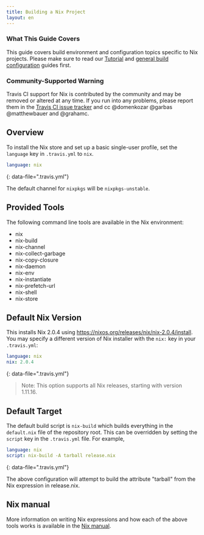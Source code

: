 ```yaml
---
title: Building a Nix Project
layout: en
---
```


### What This Guide Covers

This guide covers build environment and configuration topics specific to Nix projects. Please make sure to read our [Tutorial](/user/tutorial/) and [general build configuration](/user/customizing-the-build/) guides first.

### Community-Supported Warning

Travis CI support for Nix is contributed by the community and may be removed
or altered at any time. If you run into any problems, please report them in the
[Travis CI issue tracker](https://github.com/travis-ci/travis-ci/issues/new?labels=community:nix)
and cc @domenkozar @garbas @matthewbauer and @grahamc.

## Overview

To install the Nix store and set up a basic single-user profile, set the `language` key in `.travis.yml` to `nix`.

```yaml
language: nix
```

{: data-file=".travis.yml"}

The default channel for `nixpkgs` will be `nixpkgs-unstable`.

## Provided Tools

The following command line tools are available in the Nix environment:

- nix
- nix-build
- nix-channel
- nix-collect-garbage
- nix-copy-closure
- nix-daemon
- nix-env
- nix-instantiate
- nix-prefetch-url
- nix-shell
- nix-store

## Default Nix Version

This installs Nix 2.0.4 using <https://nixos.org/releases/nix/nix-2.0.4/install>. You may specify a different version of Nix installer with the `nix:` key in your `.travis.yml`:

```yaml
language: nix
nix: 2.0.4
```

{: data-file=".travis.yml"}

> Note: This option supports all Nix releases, starting with version 1.11.16.

## Default Target

The default build script is `nix-build` which builds everything in the `default.nix` file of the repository root. This can be overridden by setting the `script` key in the `.travis.yml` file. For example,

```yaml
language: nix
script: nix-build -A tarball release.nix
```

{: data-file=".travis.yml"}

The above configuration will attempt to build the attribute "tarball" from the Nix expression in release.nix.

## Nix manual

More information on writing Nix expressions and how each of the above tools works is available in the [Nix manual](https://nixos.org/nix/manual/).
